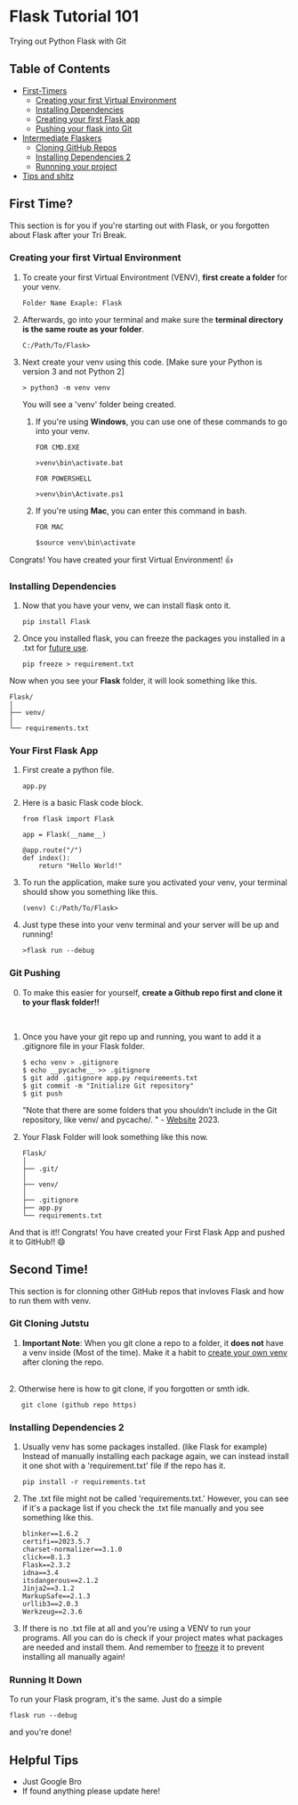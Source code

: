 # Flask Tutorial 101
Trying out Python Flask with Git

## Table of Contents
* [First-Timers](#first-time)
    * [Creating your first Virtual Environment](#creating-your-first-virtual-environment)
    * [Installing Dependencies](#installing-dependencies)
    * [Creating your first Flask app](#your-first-flask-app)
    * [Pushing your flask into Git](#git-pushing)
* [Intermediate Flaskers](#second-time)
    * [Cloning GitHub Repos](#git-cloning-jutstu)
    * [Installing Dependencies 2](#installing-dependencies-2)
    * [Runnning your project](#running-it-down)
* [Tips and shitz]()

## First Time?
This section is for you if you're starting out with Flask, or you forgotten about Flask after your Tri Break.


### Creating your first Virtual Environment

1. To create your first Virtual Environtment (VENV), **first create a folder** for your venv.

    ```
    Folder Name Exaple: Flask
    ```

2. Afterwards, go into your terminal and make sure the **terminal directory is the same route as your folder**.

    ```
    C:/Path/To/Flask>     
    ```

3. Next create your venv using this code. [Make sure your Python is version 3    and not Python 2]

    ```
    > python3 -m venv venv
    ```

    You will see a 'venv' folder being created.
    <br>

    1. If you're using **Windows**, you can use one of these commands to go into your venv.

        ```
        FOR CMD.EXE
    
        >venv\bin\activate.bat
        ```
        ```
        FOR POWERSHELL

        >venv\bin\Activate.ps1
        ```

    2. If you're using **Mac**, you can enter this command in bash.

        ```
        FOR MAC

        $source venv\bin\activate
        ```

Congrats! You have created your first Virtual Environment! :thumbsup:

### Installing Dependencies

1. Now that you have your venv, we can install flask onto it.

    ```
    pip install Flask
    ```

2. Once you installed flask, you can freeze the packages you installed in a .txt for [future use](#installing-dependencies-2).

    ```
    pip freeze > requirement.txt
    ```

Now when you see your **Flask** folder, it will look something like this.

    Flask/
    │
    ├── venv/
    │
    └── requirements.txt

### Your First Flask App
1. First create a python file.

    ```
    app.py
    ```

2. Here is a basic Flask code block.

    ```
    from flask import Flask

    app = Flask(__name__)

    @app.route("/")
    def index():
        return "Hello World!"
    ```

3. To run the application, make sure you activated your venv, your terminal should show you something like this.

    ```
    (venv) C:/Path/To/Flask>
    ```

4. Just type these into your venv terminal and your server will be up and running!

    ```
    >flask run --debug
    ```

### Git Pushing
0. To make this easier for yourself, **create a Github repo first and clone it to your flask folder!!**
<br>

1. Once you have your git repo up and running, you want to add it a .gitignore file in your Flask folder.

    ```
    $ echo venv > .gitignore
    $ echo __pycache__ >> .gitignore
    $ git add .gitignore app.py requirements.txt
    $ git commit -m "Initialize Git repository"
    $ git push
    ```

    "Note that there are some folders that you shouldn’t include in the Git repository, like venv/ and pycache/. " - [Website](https://realpython.com/flask-by-example-part-1-project-setup/) 2023.
    <br>

2. Your Flask Folder will look something like this now.

    ```
    Flask/
    │
    ├── .git/
    │
    ├── venv/
    │
    ├── .gitignore
    ├── app.py
    └── requirements.txt
    ```

And that is it!! Congrats! You have created your First Flask App and pushed it to GitHub!! :smile:

## Second Time!
This section is for clonning other GitHub repos that invloves Flask and how to run them with venv.

### Git Cloning Jutstu

1. **Important Note**: When you git clone a repo to a folder, it **does not** have a venv inside (Most of the time). Make it a habit to [create your own venv](#creating-your-first-virtual-environment) after cloning the repo.
<br>
2. Otherwise here is how to git clone, if you forgotten or smth idk.

       git clone (github repo https)

### Installing Dependencies 2

1. Usually venv has some packages installed. (like Flask for example) Instead of manually installing each package again, we can instead install it one shot with a 'requirement.txt' file if the repo has it.

    ```
    pip install -r requirements.txt
    ```
2. The .txt file might not be called 'requirements.txt.' However, you can see if it's a package list if you check the .txt file manually and you see something like this.

    ```
    blinker==1.6.2
    certifi==2023.5.7
    charset-normalizer==3.1.0
    click==8.1.3
    Flask==2.3.2
    idna==3.4
    itsdangerous==2.1.2
    Jinja2==3.1.2
    MarkupSafe==2.1.3
    urllib3==2.0.3
    Werkzeug==2.3.6
    ```

3. If there is no .txt file at all and you're using a VENV to run your programs. All you can do is check if your project mates what packages are needed and install them. And remember to [freeze](#installing-dependencies) it to prevent installing all manually again!

### Running It Down
To run your Flask program, it's the same. Just do a simple
```
flask run --debug
```
and you're done!

## Helpful Tips
- Just Google Bro
- If found anything please update here!
